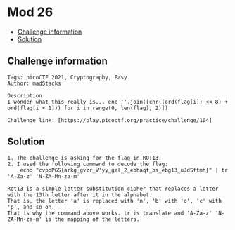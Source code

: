 # Mod 26

- [Challenge information](#challenge-information)
- [Solution](#solution)

## Challenge information
```
Tags: picoCTF 2021, Cryptography, Easy
Author: madStacks

Description
I wonder what this really is... enc ''.join([chr((ord(flag[i]) << 8) + ord(flag[i + 1])) for i in range(0, len(flag), 2)])

Challenge link: [https://play.picoctf.org/practice/challenge/104]
```
## Solution

```
1. The challenge is asking for the flag in ROT13.
2. I used the following command to decode the flag:
    echo "cvpbPGS{arkg_gvzr_V'yy_gel_2_ebhaqf_bs_ebg13_uJdSftmh}" | tr 'A-Za-z' 'N-ZA-Mn-za-m'

Rot13 is a simple letter substitution cipher that replaces a letter with the 13th letter after it in the alphabet.
That is, the letter 'a' is replaced with 'n', 'b' with 'o', 'c' with 'p', and so on.
That is why the command above works. tr is translate and 'A-Za-z' 'N-ZA-Mn-za-m' is the mapping of the letters.
```
